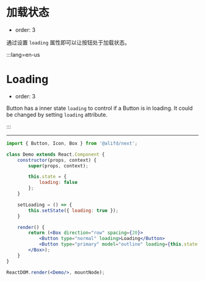 # 加载状态

- order: 3

通过设置 `loading` 属性即可以让按钮处于加载状态。

:::lang=en-us
# Loading

- order: 3

Button has a inner state `loading` to control if a Button is in loading. It could be changed by setting `loading` attribute.

:::

---

````jsx
import { Button, Icon, Box } from '@alifd/next';

class Demo extends React.Component {
    constructor(props, context) {
        super(props, context);

        this.state = {
            loading: false
        };
    }

    setLoading = () => {
        this.setState({ loading: true });
    }

    render() {
        return (<Box direction="row" spacing={20}>
            <Button type="normal" loading>Loading</Button>
            <Button type="primary" model="outline" loading={this.state.loading} onClick={this.setLoading}>Click to loading</Button>
        </Box>);
    }
}

ReactDOM.render(<Demo/>, mountNode);
````
